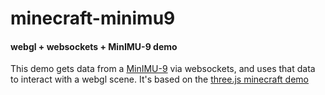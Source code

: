 minecraft-minimu9
=================

#### webgl + websockets + MinIMU-9 demo ####

This demo gets data from a [MinIMU-9](https://www.pololu.com/product/1268) via websockets, and uses that data to interact with a webgl scene.
It's based on the [three.js minecraft demo](http://threejs.org/examples/#webgl_geometry_minecraft)
